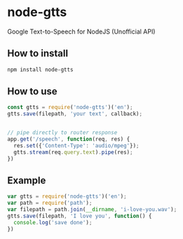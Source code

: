 # node-gtts
Google Text-to-Speech for NodeJS (Unofficial API)

## How to install
```bash
npm install node-gtts
```

## How to use
```javascript
const gtts = require('node-gtts')('en');
gtts.save(filepath, 'your text', callback);


// pipe directly to router response
app.get('/speech', function(req, res) {
  res.set({'Content-Type': 'audio/mpeg'});
  gtts.stream(req.query.text).pipe(res);
})
```

## Example
```javascript
var gtts = require('node-gtts')('en');
var path = require('path');
var filepath = path.join(__dirname, 'i-love-you.wav');
gtts.save(filepath, 'I love you', function() {
  console.log('save done');
})
```
